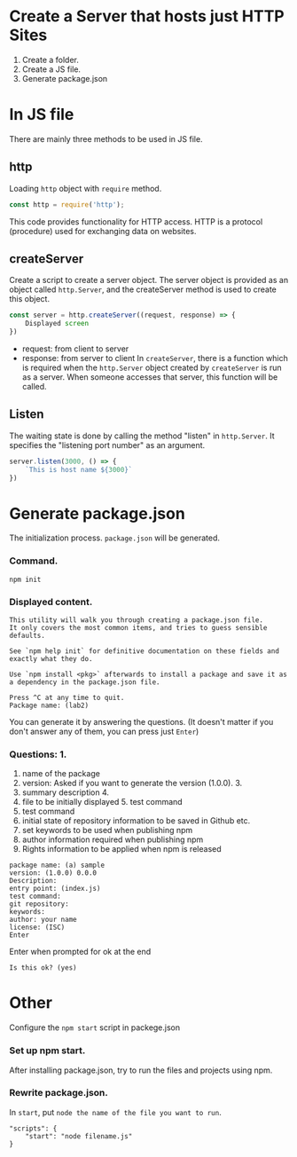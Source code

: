 # Create a Server that hosts just HTTP Sites
1. Create a folder.
2. Create a JS file.
3. Generate package.json

# In JS file
There are mainly three methods to be used in JS file.
## http
Loading `http` object with `require` method.
```js
const http = require('http');
```
This code provides functionality for HTTP access.
HTTP is a protocol (procedure) used for exchanging data on websites.

## createServer
Create a script to create a server object.
The server object is provided as an object called `http.Server`, and the createServer method is used to create this object.
```js
const server = http.createServer((request, response) => {
    Displayed screen
})
```
- request: from client to server
- response: from server to client
In `createServer`, there is a function which is required when the `http.Server` object created by `createServer` is run as a server. When someone accesses that server, this function will be called.
## Listen
The waiting state is done by calling the method "listen" in `http.Server`. It specifies the "listening port number" as an argument.
```js
server.listen(3000, () => {
    `This is host name ${3000}`
})
```

# Generate package.json
The initialization process.
`package.json` will be generated.
### Command.
```
npm init
```
### Displayed content.
```
This utility will walk you through creating a package.json file.
It only covers the most common items, and tries to guess sensible defaults.

See `npm help init` for definitive documentation on these fields and exactly what they do.

Use `npm install <pkg>` afterwards to install a package and save it as a dependency in the package.json file.

Press ^C at any time to quit.
Package name: (lab2) 
```
You can generate it by answering the questions.
(It doesn't matter if you don't answer any of them, you can press just `Enter`)

### Questions: 1.
1. name of the package
2. version: Asked if you want to generate the version (1.0.0). 3.
3. summary description 4.
4. file to be initially displayed 5. test command
5. test command
6. initial state of repository information to be saved in Github etc.
7. set keywords to be used when publishing npm
8. author information required when publishing npm
9. Rights information to be applied when npm is released

```
package name: (a) sample
version: (1.0.0) 0.0.0
Description:
entry point: (index.js)
test command:
git repository:
keywords:
author: your name
license: (ISC)
Enter
```

Enter when prompted for ok at the end

``` 
Is this ok? (yes)
```

# Other
Configure the `npm start` script in packege.json
### Set up npm start.
After installing package.json, try to run the files and projects using npm.
### Rewrite package.json.
In `start`, put `node the name of the file you want to run`.
```
"scripts": {
    "start": "node filename.js"
}
```
